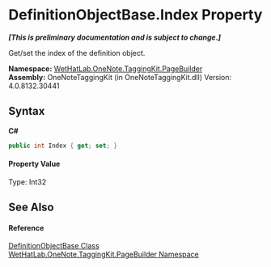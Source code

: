 # DefinitionObjectBase.Index Property 
 _**\[This is preliminary documentation and is subject to change.\]**_

Get/set the index of the definition object.

**Namespace:**&nbsp;<a href="56352230-71f2-f4b7-63a8-983965663af5">WetHatLab.OneNote.TaggingKit.PageBuilder</a><br />**Assembly:**&nbsp;OneNoteTaggingKit (in OneNoteTaggingKit.dll) Version: 4.0.8132.30441

## Syntax

**C#**<br />
``` C#
public int Index { get; set; }
```


#### Property Value
Type: Int32

## See Also


#### Reference
<a href="01a6f6f8-9cda-e956-272e-3b49a8fafa46">DefinitionObjectBase Class</a><br /><a href="56352230-71f2-f4b7-63a8-983965663af5">WetHatLab.OneNote.TaggingKit.PageBuilder Namespace</a><br />